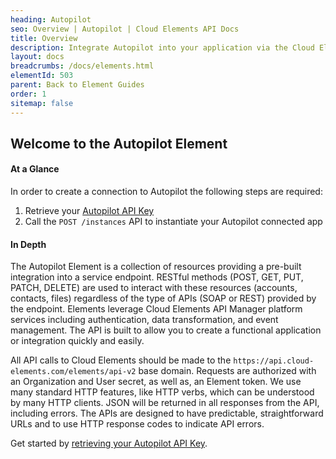 ```yaml
---
heading: Autopilot
seo: Overview | Autopilot | Cloud Elements API Docs
title: Overview
description: Integrate Autopilot into your application via the Cloud Elements APIs.
layout: docs
breadcrumbs: /docs/elements.html
elementId: 503
parent: Back to Element Guides
order: 1
sitemap: false
---
```


## Welcome to the Autopilot Element


#### At a Glance

In order to create a connection to Autopilot the following steps are required:

1. Retrieve your [Autopilot API Key](autopilot-endpoint-setup.html)
2. Call the `POST /instances` API to instantiate your Autopilot connected app

#### In Depth

The Autopilot Element is a collection of resources providing a pre-built integration into a service endpoint. RESTful methods (POST, GET, PUT, PATCH, DELETE) are used to interact with these resources (accounts, contacts, files) regardless of the type of APIs (SOAP or REST) provided by the endpoint. Elements leverage Cloud Elements API Manager platform services including authentication, data transformation, and event management.  The API is built to allow you to create a functional application or integration quickly and easily.

All API calls to Cloud Elements should be made to the `https://api.cloud-elements.com/elements/api-v2` base domain. Requests are authorized with an Organization and User secret, as well as, an Element token.  We use many standard HTTP features, like HTTP verbs, which can be understood by many HTTP clients. JSON will be returned in all responses from the API, including errors. The APIs are designed to have predictable, straightforward URLs and to use HTTP response codes to indicate API errors.

Get started by [retrieving your Autopilot API Key](autopilot-endpoint-setup.html).

